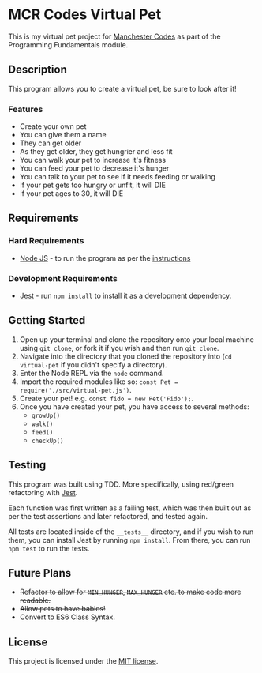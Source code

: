 # MCR Codes Virtual Pet
This is my virtual pet project for [Manchester Codes](https://www.manchestercodes.com/) as part of the Programming Fundamentals module.

## Description
This program allows you to create a virtual pet, be sure to look after it!

### Features
* Create your own pet
* You can give them a name
* They can get older
* As they get older, they get hungrier and less fit
* You can walk your pet to increase it's fitness
* You can feed your pet to decrease it's hunger
* You can talk to your pet to see if it needs feeding or walking
* If your pet gets too hungry or unfit, it will DIE
* If your pet ages to 30, it will DIE

## Requirements

### Hard Requirements
* [Node JS](https://nodejs.org/en/) - to run the program as per the [instructions](#getting-started)

### Development Requirements
* [Jest](https://jestjs.io/) - run `npm install` to install it as a development dependency.

## Getting Started
1. Open up your terminal and clone the repository onto your local machine using `git clone`, or fork it if you wish and then run `git clone`.
2. Navigate into the directory that you cloned the repository into (`cd virtual-pet` if you didn't specify a directory).
3. Enter the Node REPL via the `node` command.
4. Import the required modules like so: `const Pet = require('./src/virtual-pet.js')`.
5. Create your pet! e.g. `const fido = new Pet('Fido');`.
6. Once you have created your pet, you have access to several methods:
    * `growUp()`
    * `walk()`
    * `feed()`
    * `checkUp()`

## Testing
This program was built using TDD. More specifically, using red/green refactoring with [Jest](https://jestjs.io/).

Each function was first written as a failing test, which was then built out as per the test assertions and later refactored, and tested again.

All tests are located inside of the `__tests__` directory, and if you wish to run them, you can install Jest by running `npm install`. From there, you can run `npm test` to run the tests.

## Future Plans
* ~~Refactor to allow for `MIN_HUNGER`, `MAX_HUNGER` etc. to make code more readable.~~
* ~~Allow pets to have babies!~~
* Convert to ES6 Class Syntax.

## License
This project is licensed under the [MIT license](https://opensource.org/licenses/MIT).
